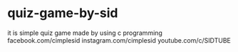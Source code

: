 # quiz-game-by-sid
it is simple quiz game made by using c programming
facebook.com/cimplesid
instagram.com/cimplesid
youtube.com/c/SIDTUBE
